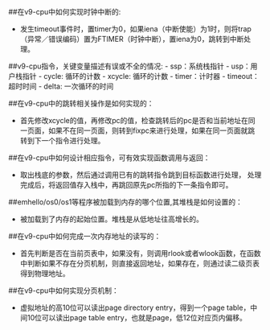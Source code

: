 ##在v9-cpu中如何实现时钟中断的:
  - 发生timeout事件时，置timer为0，如果iena（中断使能）为1时，则将trap（异常／错误编码）置为FTIMER（时钟中断），置iena为0，跳转到中断处理。
  
##v9-cpu指令，关键变量描述有误或不全的情况:
  	- ssp：系统栈指针
    - usp：用户栈指针
  	- cycle: 循环的计数
    - xcycle: 循环的计数
    - timer：计时器
    - timeout：超时时间
    - delta: 一次循环的时间
 
##在v9-cpu中的跳转相关操作是如何实现的：
  - 首先修改xcycle的值，再修改pc的值，检查跳转后的pc是否和当前地址在同一页面，如果不在同一页面，则转到fixpc来进行处理，如果在同一页面就跳转到下一个指令进行处理。
  
##在v9-cpu中如何设计相应指令，可有效实现函数调用与返回：
  - 取出栈底的参数，然后通过调用已有的跳转指令跳到目标函数进行处理， 处理完成后，将返回值存入栈中，再跳回原先pc所指的下一条指令即可。
  
##emhello/os0/os1等程序被加载到内存的哪个位置,其堆栈是如何设置的：
  - 被加载到了内存的起始位置。堆栈是从低地址往高增长的。

##在v9-cpu中如何完成一次内存地址的读写的：
  - 首先判断是否在当前页表中，如果没有，则调用rlook或者wlook函数，在函数中判断如果不存在分页机制，则直接返回地址，如果存在，则通过读二级页表得到物理地址。

##在v9-cpu中如何实现分页机制：
  - 虚拟地址的高10位可以读出page directory entry，得到一个page table，中间10位可以读出page table entry，也就是page，低12位对应页内偏移。




